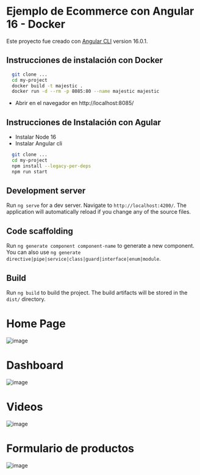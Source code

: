 # Ejemplo de Ecommerce con Angular 16 - Docker

Este proyecto fue creado con [Angular CLI](https://github.com/angular/angular-cli) version 16.0.1.

## Instrucciones de instalación con Docker

```bash
  git clone ...
  cd my-project
  docker build -t majestic .
  docker run -d --rm -p 8085:80 --name majestic majestic
```

 * Abrir en el navegador en http://localhost:8085/

## Instrucciones de Instalación con Agular

* Instalar Node 16
* Instalar Angular cli

```bash
  git clone ...
  cd my-project
  npm install --legacy-per-deps
  npm run start
```

## Development server

Run `ng serve` for a dev server. Navigate to `http://localhost:4200/`. The application will automatically reload if you change any of the source files.

## Code scaffolding

Run `ng generate component component-name` to generate a new component. You can also use `ng generate directive|pipe|service|class|guard|interface|enum|module`.

## Build

Run `ng build` to build the project. The build artifacts will be stored in the `dist/` directory.
# Home Page
![image](https://github.com/user-attachments/assets/1f8efcb5-fa0d-4d6c-91c3-6839d29a2f37)
# Dashboard
![image](https://github.com/user-attachments/assets/e9c4482c-0dd3-4c67-9aba-b475020e69a9)
# Videos
![image](https://github.com/user-attachments/assets/4c6ccb40-14b5-4f91-a09f-b190166efcee)
# Formulario de productos
![image](https://github.com/user-attachments/assets/a64075d3-311d-4a02-a80d-147c016fa37e)


